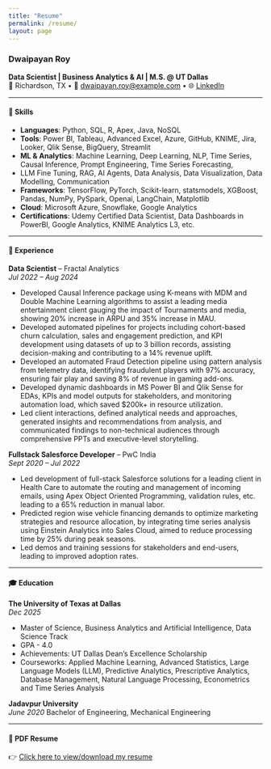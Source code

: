 ```yaml
---
title: "Resume"
permalink: /resume/
layout: page
---
```


### Dwaipayan Roy  
**Data Scientist | Business Analytics & AI | M.S. @ UT Dallas**  
📍 Richardson, TX • 📧 dwaipayan.roy@example.com • 🌐 [LinkedIn](https://www.linkedin.com/in/dwaipayan08/)

---

#### 🧠 Skills
- **Languages**: Python, SQL, R, Apex, Java, NoSQL
- **Tools**: Power BI, Tableau, Advanced Excel, Azure, GitHub, KNIME, Jira, Looker, Qlik Sense, BigQuery, Streamlit
- **ML & Analytics**: Machine Learning, Deep Learning, NLP, Time Series, Causal Inference, Prompt Engineering, Time Series Forecasting,
- LLM Fine Tuning, RAG, AI Agents, Data Analysis, Data Visualization, Data Modelling, Communication
- **Frameworks**: TensorFlow, PyTorch, Scikit-learn, statsmodels, XGBoost, Pandas, NumPy, PySpark, Openai, LangChain, Matplotlib
- **Cloud**: Microsoft Azure, Snowflake, Google Analytics
- **Certifications**: Udemy Certified Data Scientist, Data Dashboards in PowerBI, Google Analytics, KNIME Analytics L3, etc.

---

#### 💼 Experience

**Data Scientist** – Fractal Analytics  
*Jul 2022 – Aug 2024*  
- Developed Causal Inference package using K-means with MDM and Double Machine Learning algorithms to assist a leading media
entertainment client gauging the impact of Tournaments and media, showing 20% increase in ARPU and 35% increase in MAU.
- Developed automated pipelines for projects including cohort-based churn calculation, sales and engagement prediction, and KPI
development using datasets of up to 3 billion records, assisting decision-making and contributing to a 14% revenue uplift.
- Developed an automated Fraud Detection pipeline using pattern analysis from telemetry data, identifying fraudulent players with
97% accuracy, ensuring fair play and saving 8% of revenue in gaming add-ons.
- Developed dynamic dashboards in MS Power BI and Qlik Sense for EDAs, KPIs and model outputs for stakeholders, and monitoring
automation load, which saved $200k+ in resource utilization.
- Led client interactions, defined analytical needs and approaches, generated insights and recommendations from analysis, and
communicated findings to non-technical audiences through comprehensive PPTs and executive-level storytelling.

**Fullstack Salesforce Developer** – PwC India  
*Sept 2020 – Jul 2022*  
- Led development of full-stack Salesforce solutions for a leading client in Health Care to automate the routing and management of
incoming emails, using Apex Object Oriented Programming, validation rules, etc. leading to a 65% reduction in manual labor.
- Predicted region wise vehicle financing demands to optimize marketing strategies and resource allocation, by integrating time
series analysis using Einstein Analytics into Sales Cloud, aimed to reduce processing time by 25% during peak seasons.
- Led demos and training sessions for stakeholders and end-users, leading to improved adoption rates.

---

#### 🎓 Education

**The University of Texas at Dallas**  
*Dec 2025*
- Master of Science, Business Analytics and Artificial Intelligence, Data Science Track  
- GPA - 4.0
- Achievements: UT Dallas Dean’s Excellence Scholarship
- Courseworks: Applied Machine Learning, Advanced Statistics, Large Language Models (LLM), Predictive Analytics, Prescriptive
Analytics, Database Management, Natural Language Processing, Econometrics and Time Series Analysis

**Jadavpur University**  
*June 2020*
Bachelor of Engineering, Mechanical Engineering

---

#### 📎 PDF Resume  
👉 [Click here to view/download my resume](https://RoyDwaipayan.github.io/assets/assets/DwaipayanRoy_Resume.pdf)